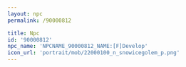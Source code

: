 ```yaml
---
layout: npc
permalink: /90000812

title: Npc
id: '90000812'
npc_name: 'NPCNAME_90000812_NAME:[F]Develop'
icon_url: 'portrait/mob/22000100_n_snowicegolem_p.png'
---
```

